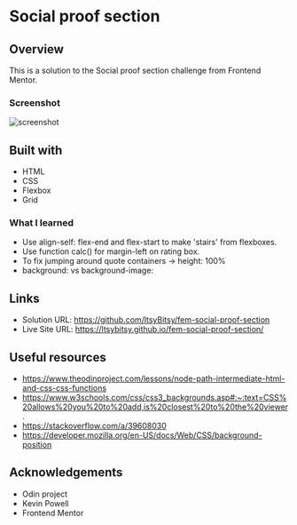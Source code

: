 # Social proof section

 
## Overview

This is a solution to the Social proof section challenge from Frontend Mentor.

### Screenshot

![screenshot](https://github.com/ltsyBitsy/fem-social-proof-section/blob/main/images/screenshot.jpg)

## Built with

  * HTML
  * CSS
  * Flexbox
  * Grid

### What I learned

* Use align-self: flex-end and flex-start to make 'stairs' from flexboxes.
* Use function calc() for margin-left on rating box.
* To fix jumping around quote containers -> height: 100%
* background: vs background-image:

## Links

* Solution URL: https://github.com/ltsyBitsy/fem-social-proof-section
* Live Site URL: https://ltsybitsy.github.io/fem-social-proof-section/

## Useful resources

* https://www.theodinproject.com/lessons/node-path-intermediate-html-and-css-css-functions
* https://www.w3schools.com/css/css3_backgrounds.asp#:~:text=CSS%20allows%20you%20to%20add,is%20closest%20to%20the%20viewer.
* https://stackoverflow.com/a/39608030
* https://developer.mozilla.org/en-US/docs/Web/CSS/background-position

## Acknowledgements

* Odin project
* Kevin Powell
* Frontend Mentor